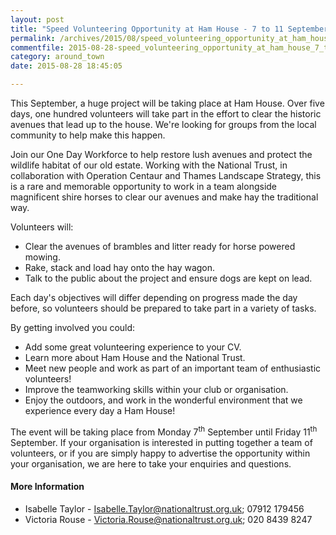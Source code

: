 ```yaml
---
layout: post
title: "Speed Volunteering Opportunity at Ham House - 7 to 11 September 2015"
permalink: /archives/2015/08/speed_volunteering_opportunity_at_ham_house_7_to_1.html
commentfile: 2015-08-28-speed_volunteering_opportunity_at_ham_house_7_to_1
category: around_town
date: 2015-08-28 18:45:05

---
```


This September, a huge project will be taking place at Ham House. Over five days, one hundred volunteers will take part in the effort to clear the historic avenues that lead up to the house. We're looking for groups from the local community to help make this happen.

Join our One Day Workforce to help restore lush avenues and protect the wildlife habitat of our old estate. Working with the National Trust, in collaboration with Operation Centaur and Thames Landscape Strategy, this is a rare and memorable opportunity to work in a team alongside magnificent shire horses to clear our avenues and make hay the traditional way.

Volunteers will:

-   Clear the avenues of brambles and litter ready for horse powered mowing.
-   Rake, stack and load hay onto the hay wagon.
-   Talk to the public about the project and ensure dogs are kept on lead.

Each day's objectives will differ depending on progress made the day before, so volunteers should be prepared to take part in a variety of tasks.

By getting involved you could:

-   Add some great volunteering experience to your CV.
-   Learn more about Ham House and the National Trust.
-   Meet new people and work as part of an important team of enthusiastic volunteers!
-   Improve the teamworking skills within your club or organisation.
-   Enjoy the outdoors, and work in the wonderful environment that we experience every day a Ham House!

The event will be taking place from Monday 7<sup>th</sup> September until Friday 11<sup>th</sup> September. If your organisation is interested in putting together a team of volunteers, or if you are simply happy to advertise the opportunity within your organisation, we are here to take your enquiries and questions.

#### More Information

-   Isabelle Taylor - <Isabelle.Taylor@nationaltrust.org.uk>; 07912 179456
-   Victoria Rouse - <Victoria.Rouse@nationaltrust.org.uk>; 020 8439 8247
